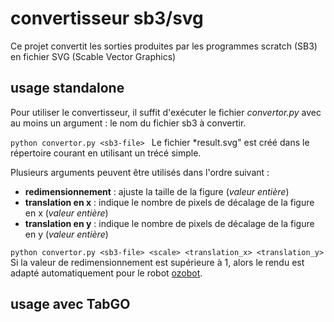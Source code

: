 # convertisseur sb3/svg

Ce projet convertit les sorties produites par les programmes scratch (SB3) en fichier SVG (Scable Vector Graphics)

## usage standalone
Pour utiliser le convertisseur, il suffit d'exécuter le fichier *convertor.py* avec au moins un argument : le nom du fichier sb3 à convertir.

``python convertor.py <sb3-file>
``
Le fichier *result.svg" est créé dans le répertoire courant en utilisant un trécé simple. 

Plusieurs arguments peuvent être utilisés dans l'ordre suivant : 
* **redimensionnement** : ajuste la taille de la figure (*valeur entière*) 
* **translation en x** : indique le nombre de pixels de décalage de la figure en x (*valeur entière*) 
* **translation en y** : indique le nombre de pixels de décalage de la figure en y (*valeur entière*) 
  
``python convertor.py <sb3-file> <scale> <translation_x> <translation_y>
``
Si la valeur de redimensionnement est supérieure à 1, alors le rendu est adapté automatiquement pour le robot [ozobot](https://ozobot.com).

## usage avec TabGO
